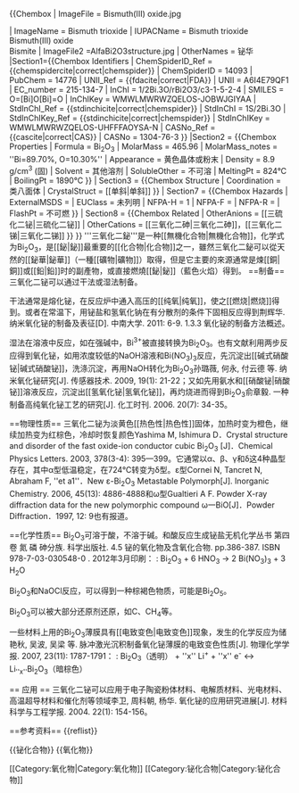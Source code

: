 {{Chembox
|   ImageFile = Bismuth(III) oxide.jpg
<!-- | ImageSize = 200px -->
|   ImageName = Bismuth trioxide
|   IUPACName = Bismuth trioxide<br />Bismuth(III) oxide<br />Bismite
|   ImageFile2 =AlfaBi2O3structure.jpg
|   OtherNames = 铋华
|Section1={{Chembox Identifiers
| ChemSpiderID_Ref = {{chemspidercite|correct|chemspider}}
| ChemSpiderID = 14093
| PubChem = 14776
| UNII_Ref = {{fdacite|correct|FDA}}
| UNII = A6I4E79QF1
| EC_number = 215-134-7
| InChI = 1/2Bi.3O/rBi2O3/c3-1-5-2-4
| SMILES = O=[Bi]O[Bi]=O
| InChIKey = WMWLMWRWZQELOS-JOBWJGIYAA
| StdInChI_Ref = {{stdinchicite|correct|chemspider}}
| StdInChI = 1S/2Bi.3O
| StdInChIKey_Ref = {{stdinchicite|correct|chemspider}}
| StdInChIKey = WMWLMWRWZQELOS-UHFFFAOYSA-N
| CASNo_Ref = {{cascite|correct|CAS}}
| CASNo = 1304-76-3
  }}
|Section2 = {{Chembox Properties
|   Formula = Bi<sub>2</sub>O<sub>3</sub>
|   MolarMass = 465.96 
|   MolarMass_notes = ''Bi=89.70%, O=10.30%''
|   Appearance = 黄色晶体或粉末
|   Density = 8.9 g/cm<sup>3</sup> (固)
|   Solvent = 其他溶剂
|   SolubleOther = 不可溶
|   MeltingPt = 824°C
|   BoilingPt = 1890°C
  }}
| Section3 = {{Chembox Structure
|   Coordination = 类八面体
|   CrystalStruct = [[单斜|单斜]]
  }}
| Section7 = {{Chembox Hazards
|   ExternalMSDS =
|   EUClass = 未列明
|   NFPA-H = 1
|   NFPA-F =
|   NFPA-R =
|   FlashPt = 不可燃
  }}
| Section8 = {{Chembox Related
|   OtherAnions = [[三硫化二铋|三硫化二铋]]
|   OtherCations = [[三氧化二砷|三氧化二砷]]，[[三氧化二锑|三氧化二锑]]
  }}
}}
'''三氧化二鉍'''是一种[[無機化合物|無機化合物]]，化学式为Bi<sub>2</sub>O<sub>3</sub>，是[[鉍|鉍]]最重要的[[化合物|化合物]]之一，雖然三氧化二鉍可以從天然的[[鉍華|鉍華]]（一種[[礦物|礦物]]）取得，但是它主要的來源通常是煉[[銅|銅]]或[[鉛|鉛]]时的副產物，或直接燃燒[[鉍|鉍]]（藍色火焰）得到。
==制备==
三氧化二铋可以通过干法或湿法制备。

干法通常是熔化铋，在反应炉中通入高压的[[纯氧|纯氧]]，使之[[燃烧|燃烧]]得到。或者在常温下，用铋盐和氢氧化钠在有分散剂的条件下固相反应得到<ref name=jhh>荆辉华. 纳米氧化铋的制备及表征[D]. 中南大学. 2011: 6-9. 1.3.3 氧化铋的制备方法概述</ref>。

湿法在溶液中反应，如在强碱中，Bi<sup>3+</sup>被直接转换为Bi<sub>2</sub>O<sub>3</sub><ref name=jhh />。也有文献利用两步反应得到氧化铋，如用浓度较低的NaOH溶液和Bi(NO<sub>3</sub>)<sub>3</sub>反应，先沉淀出[[碱式硝酸铋|碱式硝酸铋]]，洗涤沉淀，再用NaOH转化为Bi<sub>2</sub>O<sub>3</sub><ref>孙璐薇, 何永, 付云德 等. 纳米氧化铋研究[J]. 传感器技术. 2009, 19(1): 21-22</ref>；又如先用氨水和[[硝酸铋|硝酸铋]]溶液反应，沉淀出[[氢氧化铋|氢氧化铋]]，再灼烧进而得到Bi<sub>2</sub>O<sub>3</sub><ref>俞章毅. 一种制备高纯氧化铋工艺的研究[J]. 化工时刊. 2006. 20(7): 34-35</ref>。

==物理性质==
三氧化二铋为淡黄色[[热色性|热色性]]固体，加热时变为橙色，继续加热变为红棕色，冷却时恢复颜色<ref>Yashima M, Ishimura D．Crystal structure and disorder of the fast oxide-ion conductor cubic Bi<sub>2</sub>O<sub>3</sub> [J]．Chemical Physics Letters. 2003, 378(3-4): 395—399</ref>。它通常以α、β、γ和δ这4种晶型存在，其中α型低温稳定，在724℃转变为δ型。ε型<ref>Cornei N, Tancret N, Abraham F, ''et a1''．New ε-Bi<sub>2</sub>O<sub>3</sub> Metastable Polymorph[J]. Inorganic Chemistry. 2006, 45(13): 4886-4888</ref>和ω型<ref>Gualtieri A F. Powder X-ray diffraction data for the new polymorphic compound ω一BiO[J]．Powder Diffraction．1997, 12: 9</ref>也有报道。

==化学性质==
Bi<sub>2</sub>O<sub>3</sub>可溶于酸，不溶于碱。和酸反应生成铋盐<ref name=wj>无机化学丛书 第四卷 氮 磷 砷分族. 科学出版社. 4.5 铋的氧化物及含氧化合物. pp.386-387. ISBN 978-7-03-030548-0 . 2012年3月印刷</ref>：
: Bi<sub>2</sub>O<sub>3</sub> + 6 HNO<sub>3</sub> → 2 Bi(NO<sub>3</sub>)<sub>3</sub> + 3 H<sub>2</sub>O

Bi<sub>2</sub>O<sub>3</sub>和NaOCl反应，可以得到一种棕褐色物质，可能是Bi<sub>2</sub>O<sub>5</sub><ref name=wj />。

Bi<sub>2</sub>O<sub>3</sub>可以被大部分还原剂还原，如C、CH<sub>4</sub>等。

一些材料上用的Bi<sub>2</sub>O<sub>3</sub>薄膜具有[[电致变色|电致变色]]现象，发生的化学反应为<ref>储艳秋, 吴波, 吴梁 等. 脉冲激光沉积制备氧化铋薄膜的电致变色性质[J]. 物理化学学报. 2007, 23(11): 1787-1791</ref>：
: Bi<sub>2</sub>O<sub>3</sub>（透明） + ''x'' Li<sup>+</sup> + ''x'' e<sup>-</sup> ↔ Li<sub>''x''</sub>Bi<sub>2</sub>O<sub>3</sub>（暗棕色）

== 应用 == 
三氧化二铋可以应用于电子陶瓷粉体材料、电解质材料、光电材料、高温超导材料和催化剂等领域<ref>李卫, 周科朝, 杨华. 氧化铋的应用研究进展[J]. 材料科学与工程学报. 2004. 22(1): 154-156</ref>。

==参考资料==
{{reflist}}

{{铋化合物}}
{{氧化物}}

[[Category:氧化物|Category:氧化物]]
[[Category:铋化合物|Category:铋化合物]]